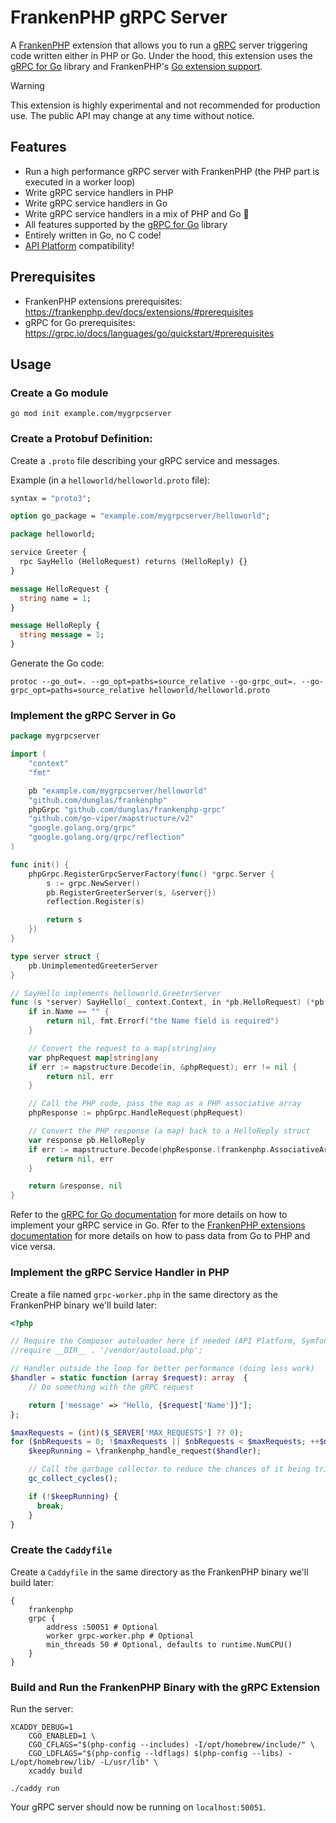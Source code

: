 # FrankenPHP gRPC Server

A [FrankenPHP](https://frankenphp.dev) extension that allows you to run a [gRPC](https://grpc.io/) server triggering code written either in PHP or Go.
Under the hood, this extension uses the [gRPC for Go](https://grpc.io/docs/languages/go/) library and FrankenPHP's [Go extension support](https://frankenphp.dev/docs/extensions/).

> [!WARNING]
>
> This extension is highly experimental and not recommended for production use.
> The public API may change at any time without notice.

## Features

* Run a high performance gRPC server with FrankenPHP (the PHP part is executed in a worker loop)
* Write gRPC service handlers in PHP
* Write gRPC service handlers in Go
* Write gRPC service handlers in a mix of PHP and Go 🤯
* All features supported by the [gRPC for Go](https://grpc.io/docs/languages/go/) library
* Entirely written in Go, no C code!
* [API Platform](https://api-platform.com) compatibility!

## Prerequisites

* FrankenPHP extensions prerequisites: https://frankenphp.dev/docs/extensions/#prerequisites
* gRPC for Go prerequisites: https://grpc.io/docs/languages/go/quickstart/#prerequisites

## Usage

### Create a Go module

```console
go mod init example.com/mygrpcserver 
```

### Create a Protobuf Definition:

Create a `.proto` file describing your gRPC service and messages.

Example (in a `helloworld/helloworld.proto` file):

```protobuf
syntax = "proto3";

option go_package = "example.com/mygrpcserver/helloworld";

package helloworld;

service Greeter {
  rpc SayHello (HelloRequest) returns (HelloReply) {}
}

message HelloRequest {
  string name = 1;
}

message HelloReply {
  string message = 1;
}
```

Generate the Go code:

```console
protoc --go_out=. --go_opt=paths=source_relative --go-grpc_out=. --go-grpc_opt=paths=source_relative helloworld/helloworld.proto
```

### Implement the gRPC Server in Go

```go
package mygrpcserver

import (
	"context"
	"fmt"

	pb "example.com/mygrpcserver/helloworld"
	"github.com/dunglas/frankenphp"
	phpGrpc "github.com/dunglas/frankenphp-grpc"
	"github.com/go-viper/mapstructure/v2"
	"google.golang.org/grpc"
	"google.golang.org/grpc/reflection"
)

func init() {
	phpGrpc.RegisterGrpcServerFactory(func() *grpc.Server {
		s := grpc.NewServer()
		pb.RegisterGreeterServer(s, &server{})
		reflection.Register(s)

		return s
	})
}

type server struct {
	pb.UnimplementedGreeterServer
}

// SayHello implements helloworld.GreeterServer
func (s *server) SayHello(_ context.Context, in *pb.HelloRequest) (*pb.HelloReply, error) {
	if in.Name == "" {
		return nil, fmt.Errorf("the Name field is required")
	}

    // Convert the request to a map[string]any
	var phpRequest map[string]any
	if err := mapstructure.Decode(in, &phpRequest); err != nil {
		return nil, err
	}

    // Call the PHP code, pass the map as a PHP associative array
	phpResponse := phpGrpc.HandleRequest(phpRequest)

    // Convert the PHP response (a map) back to a HelloReply struct
	var response pb.HelloReply
	if err := mapstructure.Decode(phpResponse.(frankenphp.AssociativeArray).Map, &response); err != nil {
		return nil, err
	}

	return &response, nil
}
```

Refer to the [gRPC for Go documentation](https://grpc.io/docs/languages/go/) for more details on how to implement your gRPC service in Go.
Rfer to the [FrankenPHP extensions documentation](https://frankenphp.dev/docs/extensions/) for more details on how to pass data from Go to PHP and vice versa.

### Implement the gRPC Service Handler in PHP

Create a file named `grpc-worker.php` in the same directory as the FrankenPHP binary we'll build later:

```php
<?php

// Require the Composer autoloader here if needed (API Platform, Symfony, etc.)
//require __DIR__ . '/vendor/autoload.php';

// Handler outside the loop for better performance (doing less work)
$handler = static function (array $request): array  {
	// Do something with the gRPC request

    return ['message' => "Hello, {$request['Name']}"];
};

$maxRequests = (int)($_SERVER['MAX_REQUESTS'] ?? 0);
for ($nbRequests = 0; !$maxRequests || $nbRequests < $maxRequests; ++$nbRequests) {
    $keepRunning = \frankenphp_handle_request($handler);

    // Call the garbage collector to reduce the chances of it being triggered in the middle of the handling of a request
    gc_collect_cycles();

    if (!$keepRunning) {
      break;
    }
}
```

### Create the `Caddyfile`

Create a `Caddyfile` in the same directory as the FrankenPHP binary we'll build later:

```caddyfile
{
	frankenphp
	grpc {
		address :50051 # Optional
		worker grpc-worker.php # Optional
		min_threads 50 # Optional, defaults to runtime.NumCPU()
	}
}
```

### Build and Run the FrankenPHP Binary with the gRPC Extension

Run the server:

```console
XCADDY_DEBUG=1
    CGO_ENABLED=1 \
	CGO_CFLAGS="$(php-config --includes) -I/opt/homebrew/include/" \
	CGO_LDFLAGS="$(php-config --ldflags) $(php-config --libs) -L/opt/homebrew/lib/ -L/usr/lib" \
	xcaddy build

./caddy run
```

Your gRPC server should now be running on `localhost:50051`.
